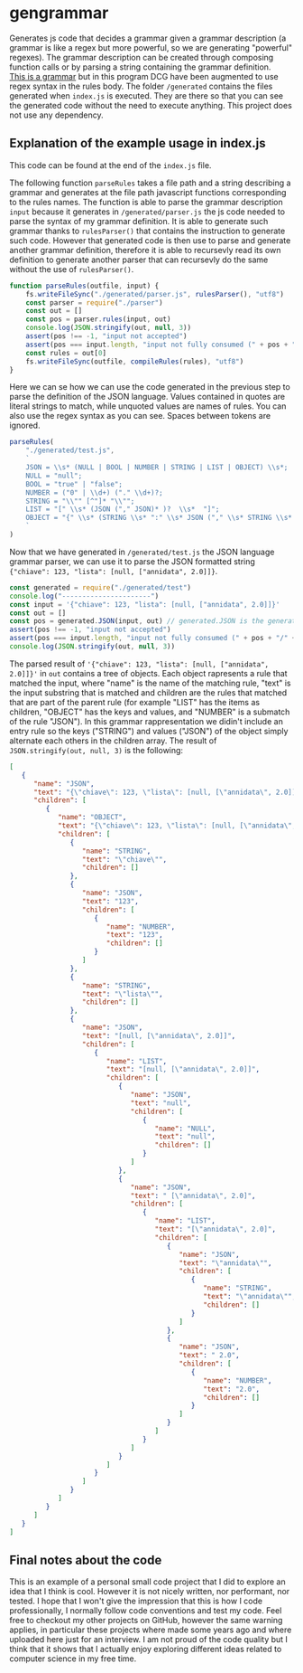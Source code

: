 # gengrammar

Generates js code that decides a grammar given a grammar description (a grammar is like a regex but more powerful, so we are generating "powerful" regexes).
The grammar description can be created through composing function calls or by parsing a string containing the grammar definition.  
 [This is a grammar](https://en.wikipedia.org/wiki/Definite_clause_grammar) but in this program DCG have been augmented to use regex syntax in the rules body.
 The folder `/generated` contains the files generated when `index.js` is executed. They are there so that you can see the generated code without the need to execute anything.
 This project does not use any dependency.

## Explanation of the example usage in index.js
This code can be found at the end of the `index.js` file.

The following function `parseRules` takes a file path and a string describing a grammar and generates at the file path javascript functions corresponding to the rules names.
The function is able to parse the grammar description `input` because it generates in `/generated/parser.js` the js code needed to parse the syntax of my grammar definition. It is able to generate such grammar thanks to `rulesParser()` that contains the instruction to generate such code. However that generated code is then use to parse and generate another grammar definition, therefore it is able to recursevly read its own definition to generate another parser that can recursevly do the same without the use of `rulesParser()`.

```js
function parseRules(outfile, input) {
    fs.writeFileSync("./generated/parser.js", rulesParser(), "utf8")
    const parser = require("./parser")
    const out = []
    const pos = parser.rules(input, out)
    console.log(JSON.stringify(out, null, 3))
    assert(pos !== -1, "input not accepted")
    assert(pos === input.length, "input not fully consumed (" + pos + "/" + input.length + ")")
    const rules = out[0]
    fs.writeFileSync(outfile, compileRules(rules), "utf8")
}
```

Here we can se how we can use the code generated in the previous step to parse the definition of the JSON language. Values contained in quotes are literal strings to match, while unquoted values are names of rules. You can also use the regex syntax as you can see. Spaces between tokens are ignored.

```js
parseRules(
    "./generated/test.js",
    `
    JSON = \\s* (NULL | BOOL | NUMBER | STRING | LIST | OBJECT) \\s*;
    NULL = "null";
    BOOL = "true" | "false";
    NUMBER = ("0" | \\d+) ("." \\d+)?;
    STRING = "\\"" [^"]* "\\"";
    LIST = "[" \\s* (JSON ("," JSON)* )?  \\s*  "]";
    OBJECT = "{" \\s* (STRING \\s* ":" \\s* JSON ("," \\s* STRING \\s* ":" \\s* JSON )* )?  \\s*  "}";
    `
)
```

Now that we have generated in `/generated/test.js` the JSON language grammar parser, we can use it to parse the JSON formatted string `{"chiave": 123, "lista": [null, ["annidata", 2.0]]}`.

```js
const generated = require("./generated/test")
console.log("----------------------")
const input = '{"chiave": 123, "lista": [null, ["annidata", 2.0]]}'
const out = []
const pos = generated.JSON(input, out) // generated.JSON is the generated function corresponding to the "JSON" rule
assert(pos !== -1, "input not accepted")
assert(pos === input.length, "input not fully consumed (" + pos + "/" + input.length + ")")
console.log(JSON.stringify(out, null, 3))
```
The parsed result of `'{"chiave": 123, "lista": [null, ["annidata", 2.0]]}'` in `out` contains a tree of objects. Each object rapresents a rule that matched the input, where "name" is the name of the matching rule, "text" is the input substring that is matched and children are the rules that matched that are part of the parent rule (for example "LIST" has the items as children, "OBJECT" has the keys and values, and "NUMBER" is a submatch of the rule "JSON"). In this grammar rappresentation we didin't include an entry rule so the keys ("STRING") and values ("JSON") of the object simply alternate each others in the children array.
The result of `JSON.stringify(out, null, 3)` is the following:

```json
[
   {
      "name": "JSON",
      "text": "{\"chiave\": 123, \"lista\": [null, [\"annidata\", 2.0]]}",
      "children": [
         {
            "name": "OBJECT",
            "text": "{\"chiave\": 123, \"lista\": [null, [\"annidata\", 2.0]]}",
            "children": [
               {
                  "name": "STRING",
                  "text": "\"chiave\"",
                  "children": []
               },
               {
                  "name": "JSON",
                  "text": "123",
                  "children": [
                     {
                        "name": "NUMBER",
                        "text": "123",
                        "children": []
                     }
                  ]
               },
               {
                  "name": "STRING",
                  "text": "\"lista\"",
                  "children": []
               },
               {
                  "name": "JSON",
                  "text": "[null, [\"annidata\", 2.0]]",
                  "children": [
                     {
                        "name": "LIST",
                        "text": "[null, [\"annidata\", 2.0]]",
                        "children": [
                           {
                              "name": "JSON",
                              "text": "null",
                              "children": [
                                 {
                                    "name": "NULL",
                                    "text": "null",
                                    "children": []
                                 }
                              ]
                           },
                           {
                              "name": "JSON",
                              "text": " [\"annidata\", 2.0]",
                              "children": [
                                 {
                                    "name": "LIST",
                                    "text": "[\"annidata\", 2.0]",
                                    "children": [
                                       {
                                          "name": "JSON",
                                          "text": "\"annidata\"",
                                          "children": [
                                             {
                                                "name": "STRING",
                                                "text": "\"annidata\"",
                                                "children": []
                                             }
                                          ]
                                       },
                                       {
                                          "name": "JSON",
                                          "text": " 2.0",
                                          "children": [
                                             {
                                                "name": "NUMBER",
                                                "text": "2.0",
                                                "children": []
                                             }
                                          ]
                                       }
                                    ]
                                 }
                              ]
                           }
                        ]
                     }
                  ]
               }
            ]
         }
      ]
   }
]
```

## Final notes about the code
This is an example of a personal small code project that I did to explore an idea that I think is cool. However it is not nicely written, nor performant, nor tested. I hope that I won't give the impression that this is how I code professionally, I normally follow code conventions and test my code. Feel free to checkout my other projects on GitHub, however the same warning applies, in particular these projects where made some years ago and where uploaded here just for an interview. I am not proud of the code quality but I think that it shows that I actually enjoy exploring different ideas related to computer science in my free time. 
